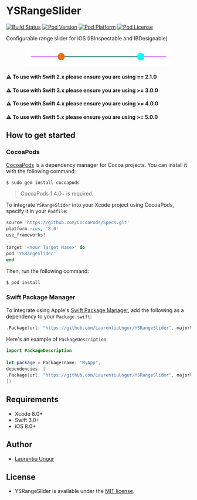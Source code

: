 YSRangeSlider
=========
[![Build Status](http://img.shields.io/travis/YardiSystems/YSRangeSlider/master.svg?style=flat)](https://travis-ci.org/YardiSystems/YSRangeSlider)
[![Pod Version](http://img.shields.io/cocoapods/v/YSRangeSlider.svg?style=flat)](http://cocoadocs.org/docsets/YSRangeSlider/)
[![Pod Platform](http://img.shields.io/cocoapods/p/YSRangeSlider.svg?style=flat)](http://cocoadocs.org/docsets/YSRangeSlider/)
[![Pod License](http://img.shields.io/cocoapods/l/YSRangeSlider.svg?style=flat)](https://www.apache.org/licenses/LICENSE-2.0.html)

Configurable range slider for iOS (IBInspectable and IBDesignable)

<p align="center" >
    <img src="YSRangeSlider.jpeg" title="YSRangeSlider demo image" float=center width=400>
</p>

#### ⚠️ **To use with Swift 2.x please ensure you are using == 2.1.0**
#### ⚠️ **To use with Swift 3.x please ensure you are using >= 3.0.0** 
#### ⚠️ **To use with Swift 4.x please ensure you are using >= 4.0.0**
#### ⚠️ **To use with Swift 5.x please ensure you are using >= 5.0.0**

## How to get started

### CocoaPods

[CocoaPods](http://cocoapods.org) is a dependency manager for Cocoa projects. You can install it with the following command:

```bash
$ sudo gem install cocoapods
```

> CocoaPods 1.4.0+ is required.

To integrate `YSRangeSlider` into your Xcode project using CocoaPods, specify it in your `Podfile`:

```ruby
source 'https://github.com/CocoaPods/Specs.git'
platform :ios, '8.0'
use_frameworks!

target '<Your Target Name>' do
pod 'YSRangeSlider'
end
```

Then, run the following command:

```bash
$ pod install
```

### Swift Package Manager

To integrate using Apple's [Swift Package Manager](https://swift.org/package-manager), add the following as a dependency to your `Package.swift`:

```Swift
.Package(url: "https://github.com/LaurentiuUngur/YSRangeSlider", majorVersion: 5)
```

Here's an example of `PackageDescription`:

```Swift
import PackageDescription

let package = Package(name: "MyApp",
dependencies: [
.Package(url: "https://github.com/LaurentiuUngur/YSRangeSlider", majorVersion: 5)
])
```

## Requirements

- Xcode 8.0+
- Swift 3.0+
- iOS 8.0+

## Author
- [Laurentiu Ungur](https://github.com/LaurentiuUngur)

## License
- YSRangeSlider is available under the [MIT license](LICENSE).
